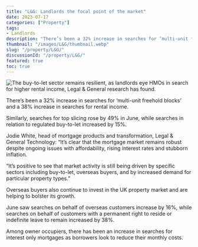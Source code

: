 ```yaml
---
title: "L&G: Landlords the focal point of the market"
date: 2023-07-17
categories: ["Property"]
tags:
- Landlords
description: "There’s been a 32% increase in searches for ‘multi-unit freehold blocks’ and a 38% increase in searches for rental income."
thumbnail: "/images/L&G/thumbnail.webp"
slug: "/property/L&G/"
discussionId: "/property/L&G/"
featured: true
toc: true
---
```

![The buy-to-let sector remains resilient, as landlords eye HMOs in search for higher rental income, Legal & General research has found.](/images/L&G/thumbnail.webp)

There’s been a 32% increase in searches for ‘multi-unit freehold blocks’ and a 38% increase in searches for rental income.

Similarly, searches for top slicing rose by 49% in June, while searches in relation to regulated buy-to-let increased by 15%.

Jodie White, head of mortgage products and transformation, Legal & General Technology: “It’s clear that the mortgage market remains robust despite ongoing issues with affordability, rising interest rates and stubborn inflation.

“It’s positive to see that market activity is still being driven by specific sectors including buy-to-let, overseas buyers, and by increased demand for particular property types.”

Overseas buyers also continue to invest in the UK property market and are helping to bolster its growth.

June saw searches on behalf of overseas customers increase by 16%, while searches on behalf of customers with a permanent right to reside or indefinite leave to remain increased by 38%.

Among owner occupiers, there has been an increase in searches for interest only mortgages as borrowers look to reduce their monthly costs.